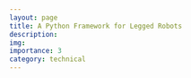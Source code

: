 ```yaml
---
layout: page
title: A Python Framework for Legged Robots
description: 
img:
importance: 3
category: technical
---
```


